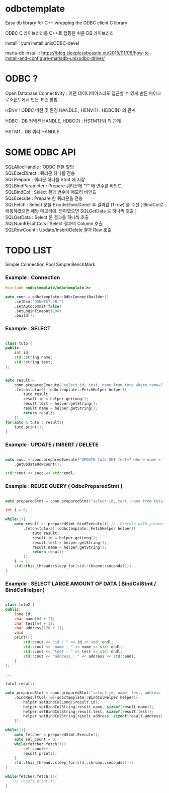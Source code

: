 # odbctemplate


Easy db library for C++ wrapping the ODBC client C library

ODBC C 라이브러리를 C++로 랩핑한 쉬운 DB 라이브러리


install : yum install unixODBC-devel

maria-db install : https://blog.sleeplessbeastie.eu/2018/01/08/how-to-install-and-configure-mariadb-unixodbc-driver/

# ODBC ? 

Open Database Connectivity : 어떤 데이터베이스라도 접근할 수 있게 만든 마이크로소픝트에서 만든 표준 방법.

HENV : ODBC 버전 및 환경 HANDLE , HENV(1) : HDBC(N) 의 관계

HDBC : DB 커넥션 HANDLE, HDBC(1) : HSTMT(N) 의 관계

HSTMT : DB 쿼리 HANDLE.


# SOME ODBC API

SQLAllocHandle : ODBC 핸들 할당   
SQLExecDirect : 쿼리문 하나를 전송   
SQLPrepare : 쿼리문 하나를 Stmt 에 저장   
SQLBindParameter : Prepare 쿼리문에 "?" 에 변수를 바인드   
SQLBindCol : Select 결과 변수에 메모리 바인드   
SQLExecute : Prepare 한 쿼리문을 전송   
SQLFetch : Select 문을 Excute/ExecDirect 후 결과값 (1 row) 을 수신 [ BindCol로 매핑하였으면 해당 메모리에, 안하였으면 SQLGetData 로 하나씩 호출 ]   
SQLGetData : Select 문 결과를 하나씩 호출   
SQLNumREsultCols : Select 결과의 Column 호출   
SQLRowCount : Update/Insert/Delete 결과 Row 호출   

# TODO LIST

Simple Connection Pool 
Simple BenchMark


### Example : Connection 

```cpp
#include <odbctemplate/odbctemplate.h>

auto conn = odbctemplate::OdbcConnectBuilder()
    .setDsn("DSN=TST_DB;")
    .setAutocommit(false)
    .setLoginTimeout(100)
    .build();

```


### Example : SELECT 

```cpp

class tuto {
public:
    int id;
    std::string name;
    std::string test;
};


auto result = 
    conn.preparedExecute("select id, test, name from tuto where name=?;", "searchname")
    .fetch<tuto>([](odbctemplate::FetchHelper helper){
        tuto result;
        result.id = helper.getLong();
        result.test = helper.getString();
        result.name = helper.getString();
        return result;
    });
for(auto & tuto : result){
    tuto.print();
}

```

### Example : UPDATE / INSERT / DELETE 

```cpp

auto succ = conn.preparedExecute("UPDATE tuto SET test=? where name = ?", "teatvalue", "searchname")
    .getUpdateRowCount();

std::cout << succ << std::endl;

```


### Example : REUSE QUERY ( OdbcPreparedStmt )

```cpp

auto preparedStmt = conn.preparedStmt("select id, test, name from tuto where id=?;");

int i = 0;

while(1){
    auto result =  preparedStmt.bindExecute(i) //  Execute with parameter binding
        .fetch<tuto>([](odbctemplate::FetchHelper helper){
            tuto result;
            result.id = helper.getLong();
            result.test = helper.getString();
            result.name = helper.getString();
            return result;
        });
    i += 1;
    std::this_thread::sleep_for(std::chrono::seconds(1))
}

```


### Example : SELECT LARGE AMOUNT OF DATA ( BindColStmt / BindColHelper )

```cpp

class tuto2 {
public:
    long id;
    char name[64 + 1];
    char test[64 + 1];
    char address[128 + 1];
    void 
    print(){
        std::cout << "id : " << id << std::endl;
        std::cout << "name : " << name << std::endl;
        std::cout << "test : " << test << std::endl;
        std::cout << "address : " << address << std::endl;
    }
};

... 

tuto2 result;

auto preparedStmt = conn.preparedStmt("select id, name, test, address from tuto")
    .bindResultCol([&](odbctemplate::BindColHelper helper){
        helper.setBindColLong(&result.id);
        helper.setBindColString(result.name, sizeof(result.name));
        helper.setBindColString(result.test, sizeof(result.test));
        helper.setBindColString(result.address, sizeof(result.address));
    });

while(1){
    auto fetcher = preparedStmt.Execute();
    auto sel_count = 0;
    while(fetcher.fetch()){
        sel_count++;
        result.print();
    }
    std::this_thread::sleep_for(std::chrono::seconds(1));
}

while(fetcher.fetch()){
    // result.print();
}

```




